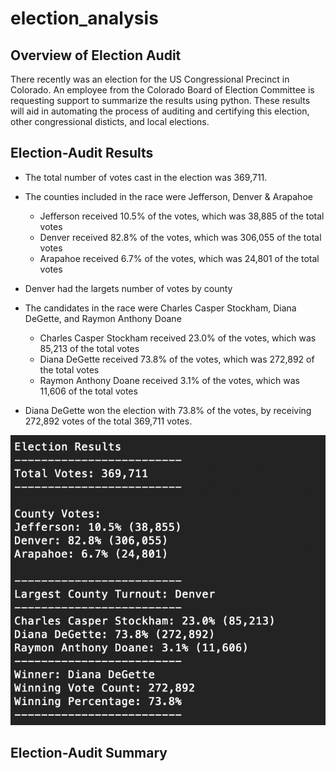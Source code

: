 # election_analysis

## Overview of Election Audit

There recently was an election for the US Congressional Precinct in Colorado. An employee from the Colorado Board of Election Committee is requesting support to summarize the results using python. These results will aid in automating the process of auditing and certifying this election, other congressional disticts, and local elections. 

## Election-Audit Results

- The total number of votes cast in the election was 369,711.

- The counties included in the race were Jefferson, Denver & Arapahoe
  - Jefferson received 10.5% of the votes, which was 38,885 of the total votes
  - Denver received 82.8% of the votes, which was 306,055 of the total votes
  - Arapahoe received 6.7% of the votes, which was 24,801 of the total votes
  
- Denver had the largets number of votes by county 

- The candidates in the race were Charles Casper Stockham, Diana DeGette, and Raymon Anthony Doane
  - Charles Casper Stockham received 23.0% of the votes, which was 85,213 of the total votes
  - Diana DeGette received 73.8% of the votes, which was 272,892 of the total votes
  - Raymon Anthony Doane received 3.1% of the votes, which was 11,606 of the total votes
 
- Diana DeGette won the election with 73.8% of the votes, by receiving 272,892 votes of the total 369,711 votes. 

![image_name](Election_Analysis_Summary_Results.png)

## Election-Audit Summary 
